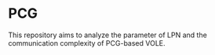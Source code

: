 # PCG
This repository aims to analyze the parameter of LPN and the communication complexity of PCG-based VOLE.
